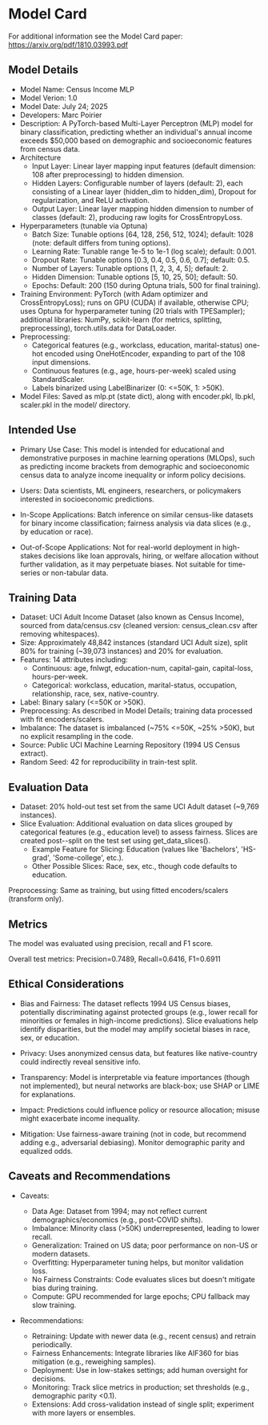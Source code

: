 # Model Card

For additional information see the Model Card paper: https://arxiv.org/pdf/1810.03993.pdf

## Model Details

- Model Name: Census Income MLP
- Model Verion: 1.0
- Model Date: July 24; 2025
- Developers: Marc Poirier
- Description: A PyTorch-based Multi-Layer Perceptron (MLP) model for binary classification, predicting whether an individual's annual income exceeds $50,000 based on demographic and socioeconomic features from census data.
- Architecture
    - Input Layer: Linear layer mapping input features (default dimension: 108 after preprocessing) to hidden dimension.
    - Hidden Layers:  Configurable number of layers (default: 2), each consisting of a Linear layer (hidden_dim to hidden_dim), Dropout for regularization, and ReLU activation.
    - Output Layer:  Linear layer mapping hidden dimension to number of classes (default: 2), producing raw logits for CrossEntropyLoss.
- Hyperparameters (tunable via Optuna)
    - Batch Size: Tunable options [64, 128, 256, 512, 1024]; default: 1028 (note: default differs from tuning options).
    - Learning Rate: Tunable range 1e-5 to 1e-1 (log scale); default: 0.001.
    - Dropout Rate: Tunable options [0.3, 0.4, 0.5, 0.6, 0.7]; default: 0.5.
    - Number of Layers: Tunable options [1, 2, 3, 4, 5]; default: 2.
    - Hidden Dimension: Tunable options [5, 10, 25, 50]; default: 50.
    - Epochs: Default: 200 (150 during Optuna trials, 500 for final training).
- Training Environment: PyTorch (with Adam optimizer and CrossEntropyLoss); runs on GPU (CUDA) if available, otherwise CPU; uses Optuna for hyperparameter tuning (20 trials with TPESampler); additional libraries: NumPy, scikit-learn (for metrics, splitting, preprocessing), torch.utils.data for DataLoader.
- Preprocessing:
    - Categorical features (e.g., workclass, education, marital-status) one-hot encoded using OneHotEncoder, expanding to part of the 108 input dimensions.
    - Continuous features (e.g., age, hours-per-week) scaled using StandardScaler.
    - Labels binarized using LabelBinarizer (0: <=50K, 1: >50K).
- Model Files: Saved as mlp.pt (state dict), along with encoder.pkl, lb.pkl, scaler.pkl in the model/ directory.



## Intended Use

- Primary Use Case: This model is intended for educational and demonstrative purposes in machine learning operations (MLOps), such as predicting income brackets from demographic and socioeconomic census data to analyze income inequality or inform policy decisions.


- Users: Data scientists, ML engineers, researchers, or policymakers interested in socioeconomic predictions.

- In-Scope Applications: Batch inference on similar census-like datasets for binary income classification; fairness analysis via data slices (e.g., by education or race).

- Out-of-Scope Applications: Not for real-world deployment in high-stakes decisions like loan approvals, hiring, or welfare allocation without further validation, as it may perpetuate biases. Not suitable for time-series or non-tabular data.




## Training Data

- Dataset: UCI Adult Income Dataset (also known as Census Income), sourced from data/census.csv (cleaned version: census_clean.csv after removing whitespaces).
- Size: Approximately 48,842 instances (standard UCI Adult size), split 80% for training (~39,073 instances) and 20% for evaluation.
- Features: 14 attributes including:
    - Continuous: age, fnlwgt, education-num, capital-gain, capital-loss, hours-per-week.
    - Categorical: workclass, education, marital-status, occupation, relationship, race, sex, native-country.
- Label: Binary salary (<=50K or >50K).
- Preprocessing: As described in Model Details; training data processed with fit encoders/scalers.
- Imbalance: The dataset is imbalanced (~75% <=50K, ~25% >50K), but no explicit resampling in the code.
- Source: Public UCI Machine Learning Repository (1994 US Census extract).
- Random Seed: 42 for reproducibility in train-test split.





## Evaluation Data

- Dataset: 20% hold-out test set from the same UCI Adult dataset (~9,769 instances).
- Slice Evaluation: Additional evaluation on data slices grouped by categorical features (e.g., education level) to assess fairness. Slices are created post--split on the test set using get_data_slices().
    - Example Feature for Slicing: Education (values like 'Bachelors', 'HS-grad', 'Some-college', etc.).
    - Other Possible Slices: Race, sex, etc., though code defaults to education.

Preprocessing: Same as training, but using fitted encoders/scalers (transform only).




## Metrics

The model was evaluated using precision, recall and F1 score.

Overall test metrics: Precision=0.7489, Recall=0.6416, F1=0.6911


## Ethical Considerations

- Bias and Fairness: The dataset reflects 1994 US Census biases, potentially discriminating against protected groups (e.g., lower recall for minorities or females in high-income predictions). Slice evaluations help identify disparities, but the model may amplify societal biases in race, sex, or education.

- Privacy: Uses anonymized census data, but features like native-country could indirectly reveal sensitive info.

- Transparency: Model is interpretable via feature importances (though not implemented), but neural networks are black-box; use SHAP or LIME for explanations.

- Impact: Predictions could influence policy or resource allocation; misuse might exacerbate income inequality.

- Mitigation: Use fairness-aware training (not in code, but recommend adding e.g., adversarial debiasing). Monitor demographic parity and equalized odds.




## Caveats and Recommendations

- Caveats:
    - Data Age: Dataset from 1994; may not reflect current demographics/economics (e.g., post-COVID shifts).
    - Imbalance: Minority class (>50K) underrepresented, leading to lower recall.
    - Generalization: Trained on US data; poor performance on non-US or modern datasets.
    - Overfitting: Hyperparameter tuning helps, but monitor validation loss.
    - No Fairness Constraints: Code evaluates slices but doesn't mitigate bias during training.
    - Compute: GPU recommended for large epochs; CPU fallback may slow training.


- Recommendations:
    - Retraining: Update with newer data (e.g., recent census) and retrain periodically.
    - Fairness Enhancements: Integrate libraries like AIF360 for bias mitigation (e.g., reweighing samples).
    - Deployment: Use in low-stakes settings; add human oversight for decisions.
    - Monitoring: Track slice metrics in production; set thresholds (e.g., demographic parity <0.1).
    - Extensions: Add cross-validation instead of single split; experiment with more layers or ensembles.



